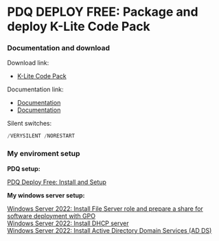 # PDQ DEPLOY FREE: Package and deploy K-Lite Code Pack
### Documentation and download
Download link:

* [K-Lite Code Pack](https://www.codecguide.com/download_kl.htm) <br />

Documentation link:

* [Documentation](https://www.codecguide.com/silentinstall.htm)
* [Documentation](https://codecguide.com/faq_installation.htm)

Silent switches:
```powershell
/VERYSILENT /NORESTART
```

### My enviroment setup
<b>PDQ setup:</b> <br />

[PDQ Deploy Free: Install and Setup](https://youtu.be/jB6SOhKFoHg) <br />

<b>My windows server setup:</b> <br />

[Windows Server 2022: Install File Server role and prepare a share for software deployment with GPO](https://youtu.be/jEWSdC2qwyA) <br />
[Windows Server 2022: Install DHCP server](https://youtu.be/8n0MD9stQis) <br />
[Windows Server 2022: Install Active Directory Domain Services (AD DS)](https://youtu.be/1cYewbW3Tl0) <br />